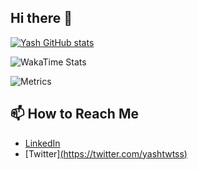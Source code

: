 ## Hi there 👋

<!--
**yashpal2104/yashpal2104** is a ✨ _special_ ✨ repository because its `README.md` (this file) appears on your GitHub profile.

Here are some ideas to get you started:

- 🔭 I’m currently working on ...
- 🌱 I’m currently learning ...
- 👯 I’m looking to collaborate on ...
- 🤔 I’m looking for help with ...
- 💬 Ask me about ...
- 📫 How to reach me: ...
- 😄 Pronouns: ...
- ⚡ Fun fact: ...
-->
[![Yash GitHub stats](https://github-readme-stats.vercel.app/api?username=yashpal2104)](https://github.com/yashpal2104/github-readme-stats)

![WakaTime Stats](https://github-readme-stats.vercel.app/api/wakatime?username=yashpal2104)

![Metrics](https://github.com/yashpal2104/metrics/blob/main/metrics.svg)



## 📫 How to Reach Me
- [LinkedIn]([https://linkedin.com/in/yashpal2104](https://www.linkedin.com/in/yash-pal-88621224b/))
- [Twitter][(https://twitter.com/yashtwtss)](https://x.com/yashtwtss)

